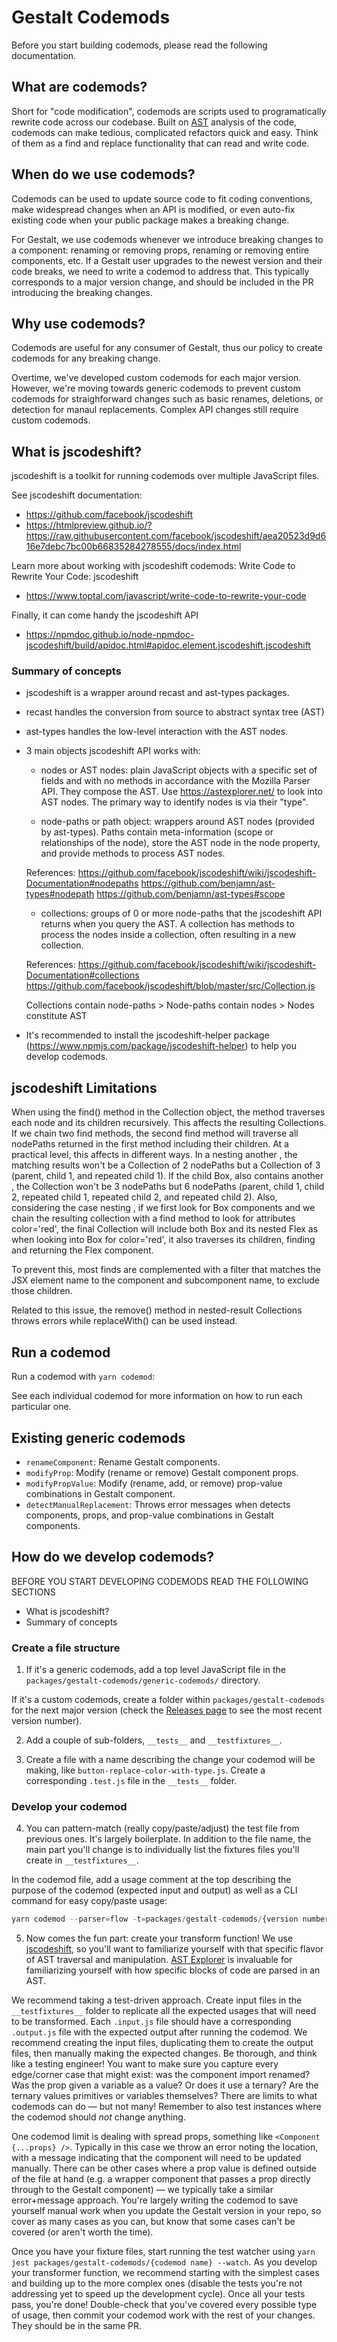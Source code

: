 # Gestalt Codemods

Before you start building codemods, please read the following documentation.

## What are codemods?

Short for "code modification", codemods are scripts used to programatically rewrite code across our codebase. Built on [AST](https://en.wikipedia.org/wiki/Abstract_syntax_tree) analysis of the code, codemods can make tedious, complicated refactors quick and easy. Think of them as a find and replace functionality that can read and write code.

## When do we use codemods?

Codemods can be used to update source code to fit coding conventions, make widespread changes when an API is modified, or even auto-fix existing code when your public package makes a breaking change.

For Gestalt, we use codemods whenever we introduce breaking changes to a component: renaming or removing props, renaming or removing entire components, etc. If a Gestalt user upgrades to the newest version and their code breaks, we need to write a codemod to address that. This typically corresponds to a major version change, and should be included in the PR introducing the breaking changes.

## Why use codemods?

Codemods are useful for any consumer of Gestalt, thus our policy to create codemods for any breaking change.

Overtime, we've developed custom codemods for each major version. However, we're moving towards generic codemods to prevent custom codemods for straighforward changes such as basic renames, deletions, or detection for manaul replacements. Complex API changes still require custom codemods.

## What is jscodeshift?

jscodeshift is a toolkit for running codemods over multiple JavaScript files.

See jscodeshift documentation:

- https://github.com/facebook/jscodeshift
- https://htmlpreview.github.io/?https://raw.githubusercontent.com/facebook/jscodeshift/aea20523d9d616e7debc7bc00b66835284278555/docs/index.html

Learn more about working with jscodeshift codemods: Write Code to Rewrite Your Code: jscodeshift

- https://www.toptal.com/javascript/write-code-to-rewrite-your-code

Finally, it can come handy the jscodeshift API

- https://npmdoc.github.io/node-npmdoc-jscodeshift/build/apidoc.html#apidoc.element.jscodeshift.jscodeshift

### Summary of concepts

- jscodeshift is a wrapper around recast and ast-types packages.
- recast handles the conversion from source to abstract syntax tree (AST)
- ast-types handles the low-level interaction with the AST nodes.

- 3 main objects jscodeshift API works with:

  - nodes or AST nodes: plain JavaScript objects with a specific set of fields and with no methods in accordance with the Mozilla Parser API. They compose the AST. Use https://astexplorer.net/ to look into AST nodes. The primary way to identify nodes is via their "type".

  - node-paths or path object: wrappers around AST nodes (provided by ast-types). Paths contain meta-information (scope or relationships of the node), store the AST node in the node property, and provide methods to process AST nodes.

  References:
  https://github.com/facebook/jscodeshift/wiki/jscodeshift-Documentation#nodepaths
  https://github.com/benjamn/ast-types#nodepath
  https://github.com/benjamn/ast-types#scope

  - collections: groups of 0 or more node-paths that the jscodeshift API returns when you query the AST. A collection has methods to process the nodes inside a collection, often resulting in a new collection.

  References:
  https://github.com/facebook/jscodeshift/wiki/jscodeshift-Documentation#collections
  https://github.com/facebook/jscodeshift/blob/master/src/Collection.js

  Collections contain node-paths >
  Node-paths contain nodes >
  Nodes constitute AST

- It's recommended to install the jscodeshift-helper package (https://www.npmjs.com/package/jscodeshift-helper) to help you develop codemods.

## jscodeshift Limitations

When using the find() method in the Collection object, the method traverses each node and its children recursively. This affects the resulting Collections. If we chain two find methods, the second find method will traverse all nodePaths returned in the first method including their children.
At a practical level, this affects in different ways. In a <Box color='red'> nesting another <Box color='red'>, the matching results won't be a Collection of 2 nodePaths but a Collection of 3 (parent, child 1, and repeated child 1). If the child Box, also contains another <Box color='red'>, the Collection won't be 3 nodePaths but 6 nodePaths (parent, child 1, child 2, repeated child 1, repeated child 2, and repeated child 2). Also, considering the case <Box color='red'> nesting <Flex color='red'>, if we first look for Box components and we chain the resulting collection with a find method to look for attributes color='red', the final Collection will include both Box and its nested Flex as when looking into Box for color='red', it also traverses its children, finding and returning the Flex component.

To prevent this, most finds are complemented with a filter that matches the JSX element name to the component and subcomponent name, to exclude those children.

Related to this issue, the remove() method in nested-result Collections throws errors while replaceWith() can be used instead.

## Run a codemod

Run a codemod with `yarn codemod`:

See each individual codemod for more information on how to run each particular one.

## Existing generic codemods

- `renameComponent`: Rename Gestalt components.
- `modifyProp`: Modify (rename or remove) Gestalt component props.
- `modifyPropValue`: Modify (rename, add, or remove) prop-value combinations in Gestalt component.
- `detectManualReplacement`: Throws error messages when detects components, props, and prop-value combinations in Gestalt components.

## How do we develop codemods?

BEFORE YOU START DEVELOPING CODEMODS READ THE FOLLOWING SECTIONS

- What is jscodeshift?
- Summary of concepts

### Create a file structure

1. If it's a generic codemods, add a top level JavaScript file in the `packages/gestalt-codemods/generic-codemods/` directory.

If it's a custom codemods, create a folder within `packages/gestalt-codemods` for the next major version (check the [Releases page](https://github.com/pinterest/gestalt/releases) to see the most recent version number).

2. Add a couple of sub-folders, `__tests__` and `__testfixtures__`.

3. Create a file with a name describing the change your codemod will be making, like `button-replace-color-with-type.js`. Create a corresponding `.test.js` file in the `__tests__` folder.

### Develop your codemod

4. You can pattern-match (really copy/paste/adjust) the test file from previous ones. It's largely boilerplate. In addition to the file name, the main part you'll change is to individually list the fixtures files you'll create in `__testfixtures__`.

In the codemod file, add a usage comment at the top describing the purpose of the codemod (expected input and output) as well as a CLI command for easy copy/paste usage:

```js
yarn codemod --parser=flow -t=packages/gestalt-codemods/{version number}/{codemod file name} relative/path/to/code/to/modify
```

5. Now comes the fun part: create your transform function! We use [jscodeshift](https://github.com/facebook/jscodeshift), so you'll want to familiarize yourself with that specific flavor of AST traversal and manipulation. [AST Explorer](https://astexplorer.net/) is invaluable for familiarizing yourself with how specific blocks of code are parsed in an AST.

We recommend taking a test-driven approach. Create input files in the `__testfixtures__` folder to replicate all the expected usages that will need to be transformed. Each `.input.js` file should have a corresponding `.output.js` file with the expected output after running the codemod. We recommend creating the input files, duplicating them to create the output files, then manually making the expected changes. Be thorough, and think like a testing engineer! You want to make sure you capture every edge/corner case that might exist: was the component import renamed? Was the prop given a variable as a value? Or does it use a ternary? Are the ternary values primitives or variables themselves? There are limits to what codemods can do — but not many! Remember to also test instances where the codemod should _not_ change anything.

One codemod limit is dealing with spread props, something like `<Component {...props} />`. Typically in this case we throw an error noting the location, with a message indicating that the component will need to be updated manually. There can be other cases where a prop value is defined outside of the file at hand (e.g. a wrapper component that passes a prop directly through to the Gestalt component) — we typically take a similar error+message approach. You're largely writing the codemod to save yourself manual work when you update the Gestalt version in your repo, so cover as many cases as you can, but know that some cases can't be covered (or aren't worth the time).

Once you have your fixture files, start running the test watcher using `yarn jest packages/gestalt-codemods/{codemod name} --watch`. As you develop your transformer function, we recommend starting with the simplest cases and building up to the more complex ones (disable the tests you're not addressing yet to speed up the development cycle). Once all your tests pass, you're done! Double-check that you've covered every possible type of usage, then commit your codemod work with the rest of your changes. They should be in the same PR.
